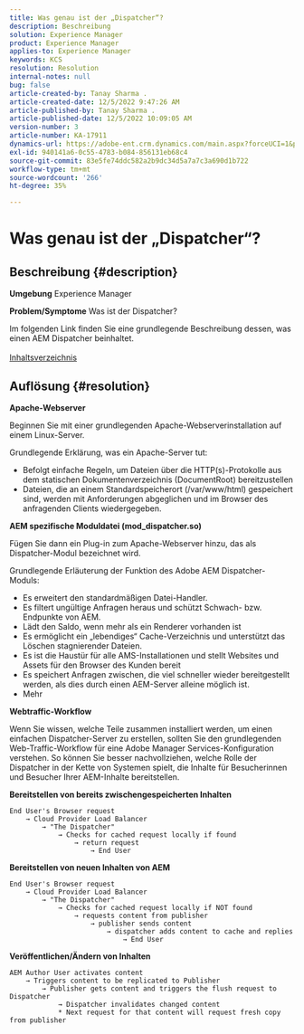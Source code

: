 ```yaml
---
title: Was genau ist der „Dispatcher“?
description: Beschreibung
solution: Experience Manager
product: Experience Manager
applies-to: Experience Manager
keywords: KCS
resolution: Resolution
internal-notes: null
bug: false
article-created-by: Tanay Sharma .
article-created-date: 12/5/2022 9:47:26 AM
article-published-by: Tanay Sharma .
article-published-date: 12/5/2022 10:09:05 AM
version-number: 3
article-number: KA-17911
dynamics-url: https://adobe-ent.crm.dynamics.com/main.aspx?forceUCI=1&pagetype=entityrecord&etn=knowledgearticle&id=a57eedce-8174-ed11-81aa-6045bd006239
exl-id: 940141a6-0c55-4783-b084-856131eb68c4
source-git-commit: 83e5fe74ddc582a2b9dc34d5a7a7c3a690d1b722
workflow-type: tm+mt
source-wordcount: '266'
ht-degree: 35%

---
```


# Was genau ist der „Dispatcher“?

## Beschreibung {#description}

<b>Umgebung</b>
Experience Manager


<b>Problem/Symptome</b>
Was ist der Dispatcher?

Im folgenden Link finden Sie eine grundlegende Beschreibung dessen, was einen AEM Dispatcher beinhaltet.
<br> <br>[Inhaltsverzeichnis](https://experienceleague.adobe.com/docs/experience-cloud-kcs/kbarticles/KA-17490.html)

## Auflösung {#resolution}


<b>Apache-Webserver</b>

Beginnen Sie mit einer grundlegenden Apache-Webserverinstallation auf einem Linux-Server.

Grundlegende Erklärung, was ein Apache-Server tut:

- Befolgt einfache Regeln, um Dateien über die HTTP(s)-Protokolle aus dem statischen Dokumentenverzeichnis (DocumentRoot) bereitzustellen
- Dateien, die an einem Standardspeicherort (/var/www/html) gespeichert sind, werden mit Anforderungen abgeglichen und im Browser des anfragenden Clients wiedergegeben.




<b>AEM spezifische Moduldatei (mod_dispatcher.so)</b>

Fügen Sie dann ein Plug-in zum Apache-Webserver hinzu, das als Dispatcher-Modul bezeichnet wird.

Grundlegende Erläuterung der Funktion des Adobe AEM Dispatcher-Moduls:

- Es erweitert den standardmäßigen Datei-Handler.
- Es filtert ungültige Anfragen heraus und schützt Schwach- bzw. Endpunkte von AEM.
- Lädt den Saldo, wenn mehr als ein Renderer vorhanden ist
- Es ermöglicht ein „lebendiges“ Cache-Verzeichnis und unterstützt das Löschen stagnierender Dateien.
- Es ist die Haustür für alle AMS-Installationen und stellt Websites und Assets für den Browser des Kunden bereit
- Es speichert Anfragen zwischen, die viel schneller wieder bereitgestellt werden, als dies durch einen AEM-Server alleine möglich ist.
- Mehr




<b>Webtraffic-Workflow</b>

Wenn Sie wissen, welche Teile zusammen installiert werden, um einen einfachen Dispatcher-Server zu erstellen, sollten Sie den grundlegenden Web-Traffic-Workflow für eine Adobe Manager Services-Konfiguration verstehen.
So können Sie besser nachvollziehen, welche Rolle der Dispatcher in der Kette von Systemen spielt, die Inhalte für Besucherinnen und Besucher Ihrer AEM-Inhalte bereitstellen.

<b>Bereitstellen von bereits zwischengespeicherten Inhalten</b>


```
End User's Browser request 
    → Cloud Provider Load Balancer 
        → "The Dispatcher" 
            → Checks for cached request locally if found 
                → return request 
                    → End User
```


<b>Bereitstellen von neuen Inhalten von AEM</b>


```
End User's Browser request 
    → Cloud Provider Load Balancer 
        → "The Dispatcher" 
            → Checks for cached request locally if NOT found 
                → requests content from publisher 
                    → publisher sends content 
                        → dispatcher adds content to cache and replies 
                            → End User
```


<b>Veröffentlichen/Ändern von Inhalten</b>


```
AEM Author User activates content 
    → Triggers content to be replicated to Publisher 
        → Publisher gets content and triggers the flush request to Dispatcher 
            → Dispatcher invalidates changed content 
            * Next request for that content will request fresh copy from publisher
```
